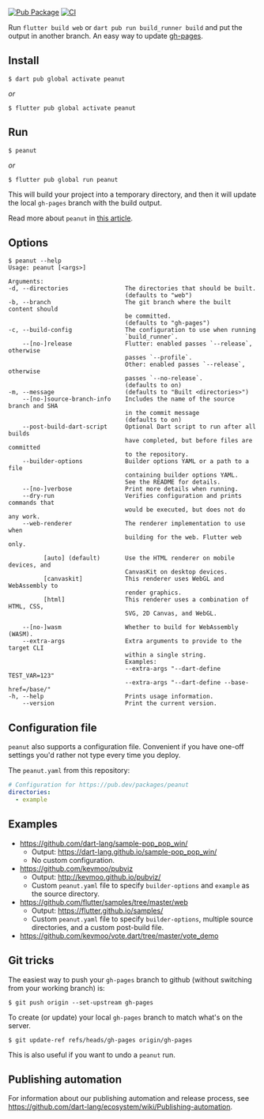 [![Pub Package](https://img.shields.io/pub/v/peanut.svg)](https://pub.dev/packages/peanut)
[![CI](https://github.com/kevmoo/peanut.dart/workflows/CI/badge.svg?branch=master)](https://github.com/kevmoo/peanut.dart/actions?query=workflow%3ACI+branch%3Amaster)

Run `flutter build web` or `dart pub run build_runner build` and put the output
in another branch. An easy way to update [gh-pages](https://pages.github.com/).

## Install

```console
$ dart pub global activate peanut
```

_or_

```console
$ flutter pub global activate peanut
```

## Run

```console
$ peanut
```

_or_

```console
$ flutter pub global run peanut
```

This will build your project into a temporary directory, and then it will update
the local `gh-pages` branch with the build output.

Read more about `peanut` in
[this article](https://medium.com/@kevmoo/show-off-your-flutter-dart-web-app-with-peanut-c0307f2b733c).

## Options

```console
$ peanut --help
Usage: peanut [<args>]

Arguments:
-d, --directories                The directories that should be built.
                                 (defaults to "web")
-b, --branch                     The git branch where the built content should
                                 be committed.
                                 (defaults to "gh-pages")
-c, --build-config               The configuration to use when running
                                 `build_runner`.
    --[no-]release               Flutter: enabled passes `--release`, otherwise
                                 passes `--profile`.
                                 Other: enabled passes `--release`, otherwise
                                 passes `--no-release`.
                                 (defaults to on)
-m, --message                    (defaults to "Built <directories>")
    --[no-]source-branch-info    Includes the name of the source branch and SHA
                                 in the commit message
                                 (defaults to on)
    --post-build-dart-script     Optional Dart script to run after all builds
                                 have completed, but before files are committed
                                 to the repository.
    --builder-options            Builder options YAML or a path to a file
                                 containing builder options YAML.
                                 See the README for details.
    --[no-]verbose               Print more details when running.
    --dry-run                    Verifies configuration and prints commands that
                                 would be executed, but does not do any work.
    --web-renderer               The renderer implementation to use when
                                 building for the web. Flutter web only.

          [auto] (default)       Use the HTML renderer on mobile devices, and
                                 CanvasKit on desktop devices.
          [canvaskit]            This renderer uses WebGL and WebAssembly to
                                 render graphics.
          [html]                 This renderer uses a combination of HTML, CSS,
                                 SVG, 2D Canvas, and WebGL.

    --[no-]wasm                  Whether to build for WebAssembly (WASM).
    --extra-args                 Extra arguments to provide to the target CLI
                                 within a single string.
                                 Examples:
                                 --extra-args "--dart-define TEST_VAR=123"
                                 --extra-args "--dart-define --base-href=/base/"
-h, --help                       Prints usage information.
    --version                    Print the current version.
```

## Configuration file

`peanut` also supports a configuration file. Convenient if you have one-off
settings you'd rather not type every time you deploy.

The `peanut.yaml` from this repository:

```yaml
# Configuration for https://pub.dev/packages/peanut
directories:
  - example
```

## Examples

- https://github.com/dart-lang/sample-pop_pop_win/
  - Output: https://dart-lang.github.io/sample-pop_pop_win/
  - No custom configuration.
- https://github.com/kevmoo/pubviz
  - Output: http://kevmoo.github.io/pubviz/
  - Custom `peanut.yaml` file to specify `builder-options` and `example` as the
    source directory.
- https://github.com/flutter/samples/tree/master/web
  - Output: https://flutter.github.io/samples/
  - Custom `peanut.yaml` file to specify `builder-options`, multiple source
    directories, and a custom post-build file.
- https://github.com/kevmoo/vote.dart/tree/master/vote_demo

## Git tricks

The easiest way to push your `gh-pages` branch to github (without switching from
your working branch) is:

```console
$ git push origin --set-upstream gh-pages
```

To create (or update) your local `gh-pages` branch to match what's on the
server.

```console
$ git update-ref refs/heads/gh-pages origin/gh-pages
```

This is also useful if you want to undo a `peanut` run.

## Publishing automation

For information about our publishing automation and release process, see
https://github.com/dart-lang/ecosystem/wiki/Publishing-automation.
